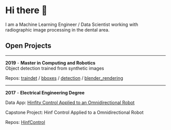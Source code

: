 # Hi there 👋

I am a Machine Learning Engineer / Data Scientist working with radiographic image processing in the dental area.

## Open Projects

---

**2019** - **Master in Computing and Robotics**  
Object detection trained from synthetic images  

Repos: [traindet](https://github.com/czrcbl/train_detection) / [bboxes](https://github.com/czrcbl/bboxes) / [detection](https://github.com/czrcbl/detection) / [blender_rendering](https://github.com/czrcbl/blender_rendering)

---

**2017** - **Electrical Engineering Degree**  

Data App: [Hinfity Control Applied to an Omnidirectional Robot](http://hinf_omnidirectional_robot.czrcbl.org)

Capstone Project: Hinf Control Applied to a Omnidirectional Robot

Repos: [HinfControl](https://github.com/czrcbl/hinfinity_project-omnidirectional_robot)

<!--
**czrcbl/czrcbl** is a ✨ _special_ ✨ repository because its `README.md` (this file) appears on your GitHub profile.

Here are some ideas to get you started:

- 🔭 I’m currently working on ...
- 🌱 I’m currently learning ...
- 👯 I’m looking to collaborate on ...
- 🤔 I’m looking for help with ...
- 💬 Ask me about ...
- 📫 How to reach me: ...
- 😄 Pronouns: ...
- ⚡ Fun fact: ...
-->
